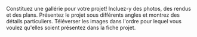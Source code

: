 <!-- 
La section Galerie de l'éditeur de projet a besoin de texte pour introduire ses fonctionnalités auprès des utilisateurs. Préciser ce que les utilisateurs doivent mettre de l‘avant dans la galerie. Motivation et conseils aux utilisateurs

Q: Faut-il énumérer les types de documents visuels attendu? 
-->
Constituez une gallérie pour votre projet! Incluez-y des photos, des rendus et des plans. Présentez le projet sous différents angles et montrez des détails particuliers. Téléverser les images dans l'ordre pour lequel vous voulez qu'elles soient présentez dans la fiche projet. 

